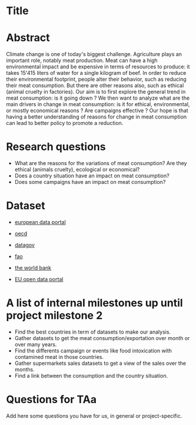 ﻿# Title

# Abstract
Climate change is one of today's biggest challenge. Agriculture plays an important role, notably meat production. Meat can have a high environmental impact and be expensive in terms of resources to produce: it takes 15'415 liters of water for a single kilogram of beef.
In order to reduce their environmental footprint, people alter their behavior, such as reducing their meat consumption. But there are other reasons also, such as ethical (animal cruelty in factories). Our aim is to first explore the general trend in meat consumption: is it going down ?  We then want to analyze what are the main drivers in change in meat consumption: is it for ethical, environmental, or mostly economical  reasons ? Are campaigns effective ? Our hope is that having a better understanding of reasons for change in meat consumption can lead to better policy to promote a reduction.


# Research questions
- What are the reasons for the variations of meat consumption? Are they ethical (animals cruelty), ecological or economical?
- Does a country situation have an impact on meat consumption?
- Does some campaigns have an impact on meat consumption?

# Dataset

- [european data portal](https://www.europeandataportal.eu/data/datasets?locale=en)

- [oecd](https://data.oecd.org/agroutput/meat-consumption.htm)

- [datagov](https://catalog.data.gov/dataset)

- [fao](http://www.fao.org/faostat/en/?#data/)

- [the world bank](http://datatopics.worldbank.org/consumption/sector/Food-and-Beverages)

- [EU open data portal](http://data.europa.eu/euodp/data/dataset?sort=views_total+desc&vocab_theme=http%3A%2F%2Fpublications.europa.eu%2Fresource%2Fauthority%2Fdata-theme%2FAGRI)

# A list of internal milestones up until project milestone 2
- Find the best countries in term of datasets to make our analysis.
- Gather datasets to get the meat consumption/exportation over month or over many years.
- Find the differents campaign or events like food intoxication with contamined meat in those countries.
- Gather supermarkets sales datasets to get a view of the sales over the months.
- Find a link between the consumption and the country situation.

# Questions for TAa
Add here some questions you have for us, in general or project-specific.
